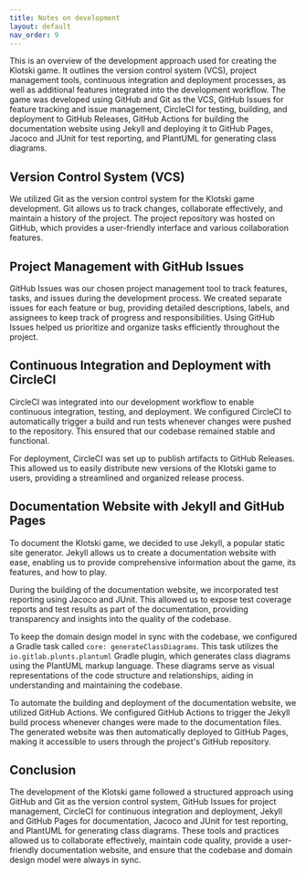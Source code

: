 ```yaml
---
title: Notes on development
layout: default
nav_order: 9
---
```


This is an overview of the development approach used for creating the Klotski game. It outlines the
version control system (VCS), project management tools, continuous integration and deployment processes, as well as
additional features integrated into the development workflow. The game was developed using GitHub and Git as the VCS,
GitHub Issues for feature tracking and issue management, CircleCI for testing, building, and deployment to GitHub
Releases, GitHub Actions for building the documentation website using Jekyll and deploying it to GitHub Pages, Jacoco
and JUnit for test reporting, and PlantUML for generating class diagrams.

## Version Control System (VCS)
We utilized Git as the version control system for the Klotski game development. Git allows us to track changes,
collaborate effectively, and maintain a history of the project. The project repository was hosted on GitHub, which
provides a user-friendly interface and various collaboration features.

## Project Management with GitHub Issues
GitHub Issues was our chosen project management tool to track features, tasks, and issues during the development
process. We created separate issues for each feature or bug, providing detailed descriptions, labels, and assignees to
keep track of progress and responsibilities. Using GitHub Issues helped us prioritize and organize tasks efficiently
throughout the project.

## Continuous Integration and Deployment with CircleCI
CircleCI was integrated into our development workflow to enable continuous integration, testing, and deployment. We
configured CircleCI to automatically trigger a build and run tests whenever changes were pushed to the repository. This
ensured that our codebase remained stable and functional.

For deployment, CircleCI was set up to publish artifacts to GitHub Releases. This allowed us to easily distribute new
versions of the Klotski game to users, providing a streamlined and organized release process.

## Documentation Website with Jekyll and GitHub Pages
To document the Klotski game, we decided to use Jekyll, a popular static site generator. Jekyll allows us to create a
documentation website with ease, enabling us to provide comprehensive information about the game, its features, and how
to play.

During the building of the documentation website, we incorporated test reporting using Jacoco and JUnit. This allowed us
to expose test coverage reports and test results as part of the documentation, providing transparency and insights into
the quality of the codebase.

To keep the domain design model in sync with the codebase, we configured a Gradle task called `core:
generateClassDiagrams`. This task utilizes the `io.gitlab.plunts.plantuml` Gradle plugin, which generates class diagrams
using the PlantUML markup language. These diagrams serve as visual representations of the code structure and
relationships, aiding in understanding and maintaining the codebase.

To automate the building and deployment of the documentation website, we utilized GitHub Actions. We configured GitHub
Actions to trigger the Jekyll build process whenever changes were made to the documentation files. The generated website
was then automatically deployed to GitHub Pages, making it accessible to users through the project's GitHub repository.

## Conclusion
The development of the Klotski game followed a structured approach using GitHub and Git as the version control system,
GitHub Issues for project management, CircleCI for continuous integration and deployment, Jekyll and GitHub Pages for
documentation, Jacoco and JUnit for test reporting, and PlantUML for generating class diagrams. These tools and
practices allowed us to collaborate effectively, maintain code quality, provide a user-friendly documentation website,
and ensure that the codebase and domain design model were always in sync.
